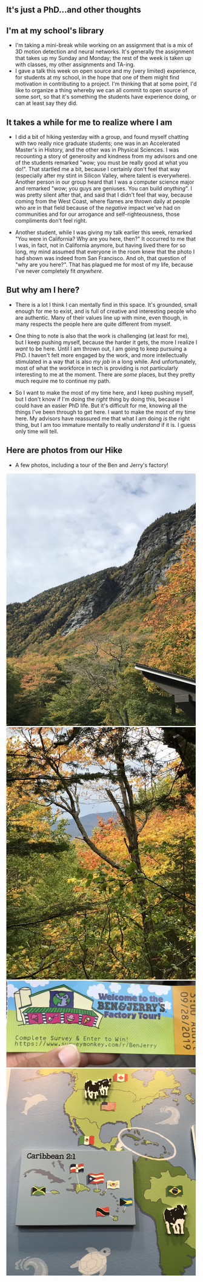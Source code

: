 ## It's just a PhD...and other thoughts

## I'm at my school's library
- I'm taking a mini-break while working on an assignment that is a mix of 3D motion detection and neural networks. 
  It's generally the assignment that takes up my Sunday and Monday; the rest of the week is taken up with classes,
  my other assignments and TA-ing.
- I gave a talk this week on open source and my (very limited) experience, for students at my school, in the hope that
  one of them might find motivation in contributing to a project. I'm thinking that at some point, I'd like to organize
  a thing whereby we can all commit to open source of some sort, so that it's something the students have experience
  doing, or can at least say they did. 
  
## It takes a while for me to realize where I am
- I did a bit of hiking yesterday with a group, and found myself chatting with two really nice graduate students;
  one was in an Accelerated Master's in History, and the other was in Physical Sciences. I was recounting a story
  of generosity and kindness from my advisors and one of the students remarked "wow; you must be really good at 
  what you do!". That startled me a bit, because I certainly don't feel that way (especially after my stint in 
  Silicon Valley, where talent is everywhere). Another person in our group heard that I was a computer science major
  and remarked "wow; you guys are geniuses. You can build *anything*". I was pretty silent after that, and said that
  I didn't feel that way, because coming from the West Coast, where flames are thrown daily at people who are in that
  field because of the *negative* impact we've had on communities and for our arrogance and self-righteousness,
  those compliments don't feel right. 
  
- Another student, while I was giving my talk earlier this week, remarked "You were in California? Why are you here, then?"
  It occurred to me that I was, in fact, not in California anymore, but having lived there for so long, my mind assumed
  that everyone in the room knew that the photo I had shown was indeed from San Francisco. And oh, that question of
  "why are you here?". That has plagued me for most of my life, because I've never completely fit *anywhere*.
  
## But why am I here?
- There is a lot I think I can mentally find in this space. It's grounded, small enough for me to exist, and is full of
  creative and interesting people who are authentic. Many of their values line up with mine, even though, in many respects
  the people here are quite different from myself. 
  
- One thing to note is also that the work is challenging (at least for me), but I keep pushing myself, because the harder
  it gets, the more I realize I *want* to be here. Until I am thrown out, I am going to keep pursuing a PhD. 
  I haven't felt more engaged by the work, and more intellectually stimulated in a way that is also *my job* in a long while.
  And unfortunately, most of what the workforce in tech is providing is not particularly interesting to me at the moment.
  There are *some* places, but they pretty much require me to continue my path. 
  
- So I want to make the most of my time here, and I keep pushing myself, but I don't know if I'm doing the *right* thing
  by doing this, because I could have an easier PhD life. But it's difficult for me, knowing all the things I've been through
  to get here. I want to make the most of my time here. My advisors have reassured me that what I am doing *is* the right thing,
  but I am too immature mentally to really *understand* if it is. I guess only time will tell. 
  
## Here are photos from our Hike

- A few photos, including a tour of the Ben and Jerry's factory!
  
<img src="/images/GSoc_/sp1.png" width="500">

<img src="/images/GSoc_/sp2.png" width="500">

<img src="/images/GSoc_/sp3.png" width="500">

<img src="/images/GSoc_/sp4.png" width="500">
  
